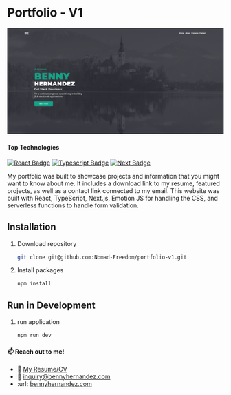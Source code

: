 # Portfolio - V1

![sticky notes app](./public/screenshot.png)

#### Top Technologies

[![React Badge](https://img.shields.io/badge/-React-61DBFB?style=for-the-badge&labelColor=black&logo=react&logoColor=61DBFB)](#) [![Typescript Badge](https://img.shields.io/badge/-Typescript-007acc?style=for-the-badge&labelColor=black&logo=typescript&logoColor=007acc)](#) [![Next Badge](https://img.shields.io/badge/-NextJS-141414?style=for-the-badge&labelColor=black&logo=nextdotjs&logoColor=white)](#)

My portfolio was built to showcase projects and information that you
might want to know about me. It includes a download link to my
resume, featured projects, as well as a contact link connected to my
email. This website was built with React, TypeScript, Next.js, Emotion JS
for handling the CSS, and serverless functions to handle form validation.

## Installation

1. Download repository
   ```bash
   git clone git@github.com:Nomad-Freedom/portfolio-v1.git
   ```
2. Install packages
   ```bash
   npm install
   ```

## Run in Development

<!-- 1. add env.local file in root directory
   ```env
   NEXT_PUBLIC_API_URL=<<server-url>>
   ``` -->

1. run application
   ```bash
   npm run dev
   ```

<!-- TODO: Add last video link -->

#### :mailbox: Reach out to me!

- :paperclip: [My Resume/CV]()
- :email: inquiry@bennyhernandez.com
- :url: [bennyhernandez.com](https://www.bennyhernandez.com)
